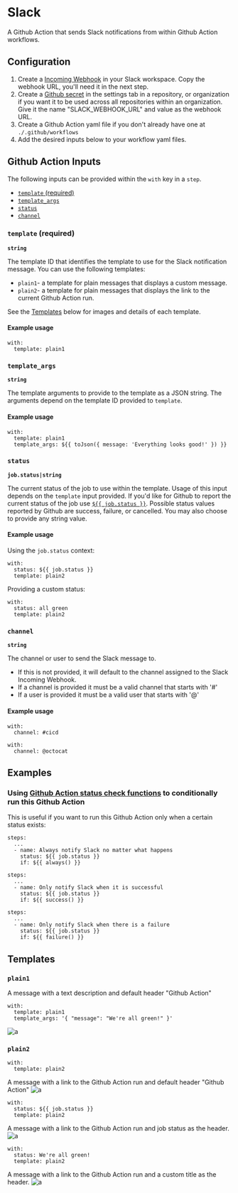 # Slack

A Github Action that sends Slack notifications from within Github Action workflows.

## Configuration

1. Create a [Incoming Webhook](https://slack.com/apps/A0F7XDUAZ-incoming-webhooks) in your Slack workspace. Copy the webhook URL, you'll need it in the next step.
1. Create a [Github secret](https://docs.github.com/en/actions/reference/encrypted-secrets) in the settings tab in a repository, or organization if you want it to be used across all repositories within an organization. Give it the name "SLACK_WEBHOOK_URL" and value as the webhook URL.
1. Create a Github Action yaml file if you don't already have one at `./.github/workflows`
1. Add the desired inputs below to your workflow yaml files.

## Github Action Inputs

The following inputs can be provided within the `with` key in a `step`.

- [`template` (required)](#template)
- [`template_args`](#template_args)
- [`status`](#status)
- [`channel`](#channel)

### `template` (required)
**`string`**

The template ID that identifies the template to use for the Slack notification message. You can use the following templates: 

- `plain1`- a template for plain messages that displays a custom message.
- `plain2`- a template for plain messages that displays the link to the current Github Action run.

See the [Templates](#templates) below for images and details of each template.

#### Example usage
```
with:
  template: plain1
```

### `template_args`
**`string`**

The template arguments to provide to the template as a JSON string. The arguments depend on the template ID provided to `template`.

#### Example usage
```
with:
  template: plain1
  template_args: ${{ toJson({ message: 'Everything looks good!' }) }}
```


### `status`
**`job.status|string`**

The current status of the job to use within the template. Usage of this input depends on the `template` input provided. If you'd like for Github to report the current status of the job use [`${{ job.status }}`](https://docs.github.com/en/actions/reference/context-and-expression-syntax-for-github-actions#job-context). Possible status values reported by Github are success, failure, or cancelled. You may also choose to provide any string value.

#### Example usage
Using the `job.status` context:
```
with:
  status: ${{ job.status }}
  template: plain2
```
Providing a custom status:
```
with:
  status: all green
  template: plain2
```

### `channel`
**`string`**

The channel or user to send the Slack message to.
- If this is not provided, it will default to the channel assigned to the Slack Incoming Webhook.
- If a channel is provided it must be a valid channel that starts with '#'
- If a user is provided it must be a valid user that starts with '@'

#### Example usage
```
with:
  channel: #cicd
```
```
with:
  channel: @octocat
```

## Examples

### Using [Github Action status check functions](https://docs.github.com/en/actions/reference/context-and-expression-syntax-for-github-actions#job-status-check-functions) to conditionally run this Github Action
This is useful if you want to run this Github Action only when a certain status exists:
```
steps:
  ...
  - name: Always notify Slack no matter what happens
    status: ${{ job.status }}
    if: ${{ always() }}
```
```
steps:
  ...
  - name: Only notify Slack when it is successful
    status: ${{ job.status }}
    if: ${{ success() }}
```
```
steps:
  ...
  - name: Only notify Slack when there is a failure
    status: ${{ job.status }}
    if: ${{ failure() }}
```

## Templates

### `plain1`
A message with a text description and default header "Github Action"
```
with:
  template: plain1
  template_args: '{ "message": "We're all green!" }'
```
![a](https://user-images.githubusercontent.com/14797743/110732183-80472f80-81d8-11eb-96d3-a37404c09b33.png)

### `plain2`
```
with:
  template: plain2
```
A message with a link to the Github Action run and default header "Github Action"
![a](https://user-images.githubusercontent.com/14797743/110732185-80dfc600-81d8-11eb-94ac-5eb238977993.png)
```
with:
  status: ${{ job.status }}
  template: plain2
```
A message with a link to the Github Action run and job status as the header.
![a](https://user-images.githubusercontent.com/14797743/110732179-7fae9900-81d8-11eb-803f-285507a0aa62.png)

```
with:
  status: We're all green!
  template: plain2
```
A message with a link to the Github Action run and a custom title as the header.
![a](https://user-images.githubusercontent.com/14797743/110732181-80472f80-81d8-11eb-8f4f-b659882800b7.png)